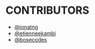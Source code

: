 # CONTRIBUTORS

- [@jonatng](https://github.com/jonatng)
- [@etienneekambi](https://github.com/etienneekambi)
- [@bosecodes](https://github.com/BOSE-git)
